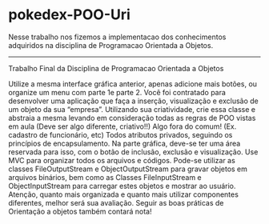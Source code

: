 # pokedex-POO-Uri

Nesse trabalho nos fizemos a implementacao dos conhecimentos adquiridos na disciplina de Programacao Orientada a Objetos.

-------------------------------------------------------------------
Trabalho Final da Disciplina de Programacao Orientada a Objetos

Utilize a mesma interface gráfica anterior, apenas adicione mais botões, ou organize um
menu com parte 1e parte 2.
Você foi contratado para desenvolver uma aplicação que faça a inserção, visualização e
exclusão de um objeto da sua “empresa”.
Utilizando sua criatividade, crie essa classe e abstraia a mesma levando em
consideração todas as regras de POO vistas em aula (Deve ser algo diferente,
criativo!!)
Algo fora do comum! (Ex. cadastro de funcionário, etc)
Todos atributos privados, seguindo os princípios de encapsulamento.
Na parte gráfica, deve-se ter uma área reservada para isso, com o botão de inclusão,
exclusão e visualização.
Use MVC para organizar todos os arquivos e códigos.
Pode-se utilizar as classes FileOutputStream e ObjectOutputStream para gravar objetos
em arquivos binários, bem como as Classes FileInputStream e ObjectInputStream para
carregar estes objetos e mostrar ao usuário.
Atenção, quanto mais organizada e quanto mais utilizar componentes diferentes,
melhor será sua avaliação. Seguir as boas práticas de Orientação a objetos também
contará nota!
